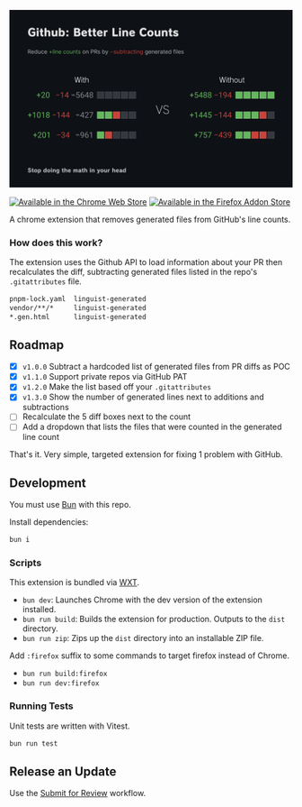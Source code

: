 ![Github: Better Line Counts](./.github/assets/screenshot.png)

[<img height="72" src="./.github/assets/promo-cws.svg" alt="Available in the Chrome Web Store">](https://chrome.google.com/webstore/detail/ocfdgncpifmegplaglcnglhioflaimkd) [<img height="72" src="./.github/assets/promo-fas.svg" alt="Available in the Firefox Addon Store">](https://addons.mozilla.org/en-US/firefox/addon/github-better-line-counts/)

A chrome extension that removes generated files from GitHub's line counts.

### How does this work?

The extension uses the Github API to load information about your PR then recalculates the diff, subtracting generated files listed in the repo's `.gitattributes` file.

```
pnpm-lock.yaml  linguist-generated
vendor/**/*     linguist-generated
*.gen.html      linguist-generated
```

## Roadmap

- [x] `v1.0.0` Subtract a hardcoded list of generated files from PR diffs as POC
- [x] `v1.1.0` Support private repos via GitHub PAT
- [x] `v1.2.0` Make the list based off your `.gitattributes`
- [x] `v1.3.0` Show the number of generated lines next to additions and subtractions
- [ ] Recalculate the 5 diff boxes next to the count
- [ ] Add a dropdown that lists the files that were counted in the generated line count

That's it. Very simple, targeted extension for fixing 1 problem with GitHub.

## Development

You must use [Bun](https://bun.sh/) with this repo.

Install dependencies:

```sh
bun i
```

### Scripts

This extension is bundled via [WXT](https://wxt.dev).

- `bun dev`: Launches Chrome with the dev version of the extension installed.
- `bun run build`: Builds the extension for production. Outputs to the `dist` directory.
- `bun run zip`: Zips up the `dist` directory into an installable ZIP file.

Add `:firefox` suffix to some commands to target firefox instead of Chrome.

- `bun run build:firefox`
- `bun run dev:firefox`

### Running Tests

Unit tests are written with Vitest.

```ts
bun run test
```

## Release an Update

Use the [Submit for Review](https://github.com/aklinker1/github-better-line-counts/actions/workflows/submit.yml) workflow.
